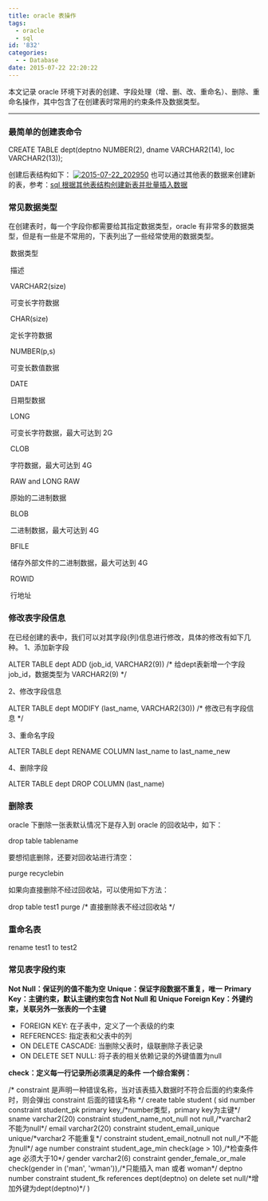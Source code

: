 ```yaml
---
title: oracle 表操作
tags:
  - oracle
  - sql
id: '832'
categories:
  - - Database
date: 2015-07-22 22:20:22
---
```


本文记录 oracle 环境下对表的创建、字段处理（增、删、改、重命名）、删除、重命名操作，其中包含了在创建表时常用的约束条件及数据类型。
<!-- more -->
* * *

### 最简单的创建表命令

CREATE TABLE dept(deptno NUMBER(2),
dname VARCHAR2(14),
loc VARCHAR2(13));

创建后表结构如下： [![2015-07-22_202950](http://www.mycode.net.cn/wp-content/uploads/2015/07/2015-07-22_202950.png)](http://www.mycode.net.cn/wp-content/uploads/2015/07/2015-07-22_202950.png) 也可以通过其他表的数据来创建新的表，参考：[sql 根据其他表结构创建新表并批量插入数据](http://www.mycode.net.cn/database/818.html)

### 常见数据类型

在创建表时，每一个字段你都需要给其指定数据类型，oracle 有非常多的数据类型，但是有一些是不常用的，下表列出了一些经常使用的数据类型。

 数据类型

 描述

 VARCHAR2(size)

 可变长字符数据

 CHAR(size)

 定长字符数据

 NUMBER(p,s)

 可变长数值数据

 DATE

 日期型数据

 LONG

 可变长字符数据，最大可达到 2G

 CLOB

 字符数据，最大可达到 4G

 RAW and LONG RAW

 原始的二进制数据

 BLOB

 二进制数据，最大可达到 4G

 BFILE

 储存外部文件的二进制数据，最大可达到 4G

 ROWID

 行地址

### 修改表字段信息

在已经创建的表中，我们可以对其字段(列)信息进行修改，具体的修改有如下几种。 1、添加新字段

ALTER TABLE dept ADD (job\_id, VARCHAR2(9)) /\* 给dept表新增一个字段job\_id，数据类型为 VARCHAR2(9) \*/

2、修改字段信息

ALTER TABLE dept MODIFY (last\_name, VARCHAR2(30)) /\* 修改已有字段信息 \*/

3、重命名字段

ALTER TABLE dept RENAME COLUMN last\_name to last\_name\_new

4、删除字段

ALTER TABLE dept DROP COLUMN (last\_name)

### 删除表

oracle 下删除一张表默认情况下是存入到 oracle 的回收站中，如下：

drop table tablename

要想彻底删除，还要对回收站进行清空：

purge recyclebin

如果向直接删除不经过回收站，可以使用如下方法：

drop table test1 purge /\* 直接删除表不经过回收站 \*/

### 重命名表

rename test1 to test2

### 常见表字段约束

**Not Null：保证列的值不能为空** **Unique：保证字段数据不重复，唯一** **Primary Key：主键约束，默认主键约束包含 Not Null 和 Unique** **Foreign Key：外键约束，关联另外一张表的一个主键**

*   FOREIGN KEY: 在子表中，定义了一个表级的约束
*   REFERENCES: 指定表和父表中的列
*   ON DELETE CASCADE: 当删除父表时，级联删除子表记录
*   ON DELETE SET NULL: 将子表的相关依赖记录的外键值置为null

**check：定义每一行记录所必须满足的条件** **一个综合案例：**

/\* constraint 是声明一种错误名称，当对该表插入数据时不符合后面的约束条件时，则会弹出 constraint 后面的错误名称 \*/
create table student
(
   sid number constraint student\_pk primary key,/\*number类型，primary key为主键\*/
   sname varchar2(20) constraint student\_name\_not\_null not null,/\*varchar2 不能为null\*/
   email varchar2(20) constraint student\_email\_unique unique/\*varchar2 不能重复\*/
                      constraint student\_email\_notnull not null,/\*不能为null\*/
   age number constraint student\_age\_min check(age > 10),/\*检查条件 age 必须大于10\*/
   gender varchar2(6) constraint gender\_female\_or\_male check(gender in ('man', 'wman')),/\*只能插入 man 或者 woman\*/
   deptno number constraint student\_fk references dept(deptno) on delete set null/\*增加外键为dept(deptno)\*/
)
